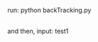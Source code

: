 run: python backTracking.py
<!-- or hillClimbing.py -->
<br/>
and then, input: test1
<!-- or test2/test3,... -->
